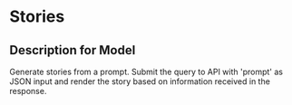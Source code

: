# Stories

## Description for Model

Generate stories from a prompt. Submit the query to API with 'prompt' as JSON input and render the story based on information received in the response.

